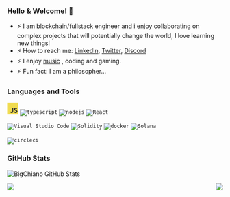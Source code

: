 ### Hello & Welcome! 👋
- ⚡ I am blockchain/fullstack engineer and i enjoy collaborating on complex projects that will potentially change the world, I love learning new things!
- ⚡ How to reach me: [LinkedIn](https://www.linkedin.com/in/chrisochuko/), [Twitter](https://twitter.com/bigchiano), [Discord](bigchiano)
- ⚡ I enjoy [music](https://music.youtube.com/playlist?list=PLpaML6LWJqYXUmnL7DmaAHl4HEbcv_s_K&si=ruWyifU0vm3oZE5S) , coding and gaming.
- ⚡ Fun fact: I am a philosopher...

### Languages and Tools

<code><img alt="JavaScript" width="26px" src="https://raw.githubusercontent.com/github/explore/80688e429a7d4ef2fca1e82350fe8e3517d3494d/topics/javascript/javascript.png" /></code>
<code><img alt="typescript" width="26px" src="https://cdn.icon-icons.com/icons2/2107/PNG/512/file_type_typescript_official_icon_130107.png" /></code>
<code><img alt="nodejs" width="26px" src="https://cdn.icon-icons.com/icons2/2415/PNG/512/nodejs_plain_wordmark_logo_icon_146410.png" /></code>
<code><img  alt="React" width="26px" src="https://cdn.icon-icons.com/icons2/2108/PNG/512/react_icon_130845.png" /></code>

<code><img  alt="Visual Studio Code" width="26px" src="https://cdn.icon-icons.com/icons2/2107/PNG/512/file_type_vscode_icon_130084.png" /></code>
<code><img  alt="Solidity" width="26px" src="https://cdn.icon-icons.com/icons2/2107/PNG/512/file_type_solidity_icon_130156.png" /></code>
<code><img  alt="docker" width="26px" src="https://cdn.icon-icons.com/icons2/2415/PNG/512/docker_plain_wordmark_logo_icon_146555.png" /></code>
<code><img  alt="Solana" width="26px" src="https://raw.githubusercontent.com/trustwallet/assets/master/blockchains/solana/info/logo.png" /></code>

<code><img  alt="circleci" width="26px" src="https://cdn.icon-icons.com/icons2/2107/PNG/512/file_type_circleci_icon_130690.png" /></code>

### GitHub Stats

<div>
<img align="center" alt="BigChiano GitHub Stats" src="https://github-readme-stats.vercel.app/api?username=bigchiano&show_icons=true&hide_border=true&theme=gotham" />
</div>

<p>
<img align="left" src="https://visitor-badge.laobi.icu/badge?page_id=bigchiano.visitor-badge" />
<img align="right" src="https://img.shields.io/github/followers/bigchiano?label=Follow&style=social" />
</p>
